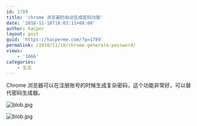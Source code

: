 ```yaml
---
id: 1789
title: 'chrome 浏览器的自动生成密码功能'
date: '2018-11-18T18:03:11+08:00'
author: hacper
layout: post
guid: 'https://hacperme.com/?p=1789'
permalink: /2018/11/18/chrome-generate-password/
views:
    - '1666'
categories:
    - 生活
---
```


Chrome 浏览器可以在注册账号的时候生成复杂密码，这个功能非常好，可以替代密码生成器。

![blob.jpg](https://i.loli.net/2018/11/17/5bef8697bf9fc.jpg)

![blob.jpg](https://i.loli.net/2018/11/17/5bef875b93fcd.jpg)